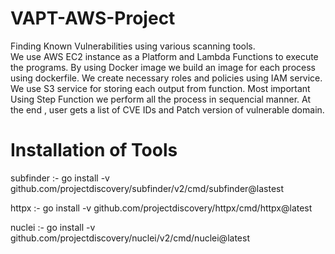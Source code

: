 # VAPT-AWS-Project

Finding Known Vulnerabilities using various scanning tools.  
We use AWS EC2 instance as a Platform and Lambda Functions to execute the programs. 
By using Docker image we build an image for each process using dockerfile. 
We create necessary roles and policies using IAM service. 
We use S3 service for storing each output from function. 
Most important Using Step Function we perform all the process in sequencial manner.
At the end , user gets a list of CVE IDs and Patch version of vulnerable domain.

# Installation of Tools 

subfinder :- go install -v github.com/projectdiscovery/subfinder/v2/cmd/subfinder@lastest


httpx :- go install -v github.com/projectdiscovery/httpx/cmd/httpx@latest


nuclei :- go install -v github.com/projectdiscovery/nuclei/v2/cmd/nuclei@latest
